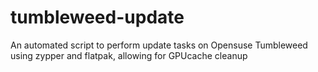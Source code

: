 # tumbleweed-update
An automated script to perform update tasks on Opensuse Tumbleweed using zypper and flatpak, allowing for GPUcache cleanup
